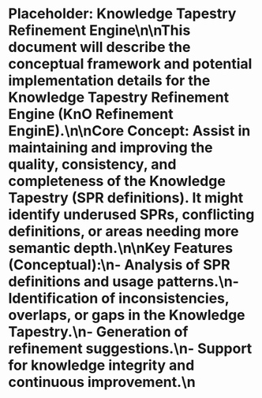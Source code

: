# Placeholder: Knowledge Tapestry Refinement Engine\n\nThis document will describe the conceptual framework and potential implementation details for the **Knowledge Tapestry Refinement Engine (KnO Refinement EnginE)**.\n\n**Core Concept:** Assist in maintaining and improving the quality, consistency, and completeness of the Knowledge Tapestry (SPR definitions). It might identify underused SPRs, conflicting definitions, or areas needing more semantic depth.\n\n**Key Features (Conceptual):**\n- Analysis of SPR definitions and usage patterns.\n- Identification of inconsistencies, overlaps, or gaps in the Knowledge Tapestry.\n- Generation of refinement suggestions.\n- Support for knowledge integrity and continuous improvement.\n 
